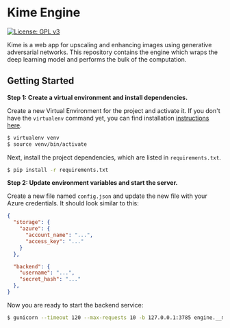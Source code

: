 # Kime Engine

[![License: GPL v3](https://img.shields.io/badge/License-GPLv3-blue.svg)](https://www.gnu.org/licenses/gpl-3.0)

Kime is a web app for upscaling and enhancing images using generative adversarial networks. This repository contains the engine which wraps the deep learning model and performs the bulk of the computation. 

## Getting Started

**Step 1: Create a virtual environment and install dependencies.**

Create a new Virtual Environment for the project and activate it. If you don't have the `virtualenv` command yet, you can find installation [instructions here](https://virtualenv.readthedocs.io/en/latest/).

```bash
$ virtualenv venv
$ source venv/bin/activate
```

Next, install the project dependencies, which are listed in `requirements.txt`.

```bash
$ pip install -r requirements.txt
```

**Step 2: Update environment variables and start the server.**

Create a new file named `config.json` and update the new file with your Azure credentials. It should look similar to this:

```json
{
  "storage": {
    "azure": {
      "account_name": "...",
      "access_key": "..."
    }
  },

  "backend": {
    "username": "...",
    "secret_hash": "..."
  },
}
```

Now you are ready to start the backend service:

```bash
$ gunicorn --timeout 120 --max-requests 10 -b 127.0.0.1:3785 engine.__main__:app
```
